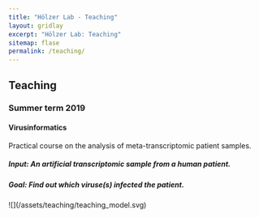 ```yaml
---
title: "Hölzer Lab - Teaching"
layout: gridlay
excerpt: "Hölzer Lab: Teaching"
sitemap: flase
permalink: /teaching/
---
```


<div class="row">
<div class="col-sm-6 clearfix">

## Teaching

### Summer term 2019

<!--#### LaTeX basics for natural scientists

Content will be added during the course.

- What is `LaTeX`? Why `LaTeX`? <!--[Slides](/assets/teaching/latex/latex_intro.pdf)
- Basics: <!--[Handout](/assets/teaching/latex/handouts/Handout1_Basics.pdf), [Aufgaben](/assets/teaching/latex/tasks/1_Protokoll.zip)
- Text formating: <!--[Handout](/assets/teaching/latex/handouts/Handout2_Formatierung.pdf), [Aufgaben](/assets/teaching/latex/tasks/2_Formatierung.zip)
- Figures and tables: <!--[Handout](/assets/teaching/latex/handouts/Handout3_Abbildungen_Tabellen.pdf), [Aufgaben](/assets/teaching/latex/tasks/3_Floats.zip)
- Mathematics: <!--[Handout](/assets/teaching/latex/handouts/Handout4_Mathematik.pdf), [Aufgaben](/assets/teaching/latex/tasks/4_Mathematik.zip)
- Informatics: <!--[Handout](/assets/teaching/latex/handouts/Handout5_Informatik.pdf), [Aufgaben](/assets/teaching/latex/tasks/5_Informatik.zip)
- Bachlor/Master and larger theses: <!--[Handout](/assets/teaching/latex/handouts/Handout6_Abschlussarbeiten.pdf), [Aufgaben](/assets/teaching/latex/tasks/6_Abschlussarbeiten.zip)
- Scientific publication formats, CV, letters: <!--[ShareLaTeX](https://de.sharelatex.com/), [Aufgaben](/assets/teaching/latex/tasks/7_Last.txt.zip)
-->
#### Virusinformatics

Practical course on the analysis of meta-transcriptomic patient samples.

##### *Input*: An artificial transcriptomic sample from a human patient.   

##### *Goal*: Find out which viruse(s) infected the patient.  
<!--
##### Approaches/Tools:
- Quality check (FastQC)
- Sequence similarity (Blast, Hisat2, ...)
- Read classification (Clark, Kraken2, ...)
- 

##### Any other ideas?-->

</div>

<div class="col-sm-6 clearfix">
![](/assets/teaching/teaching_model.svg)
</div>

</div>